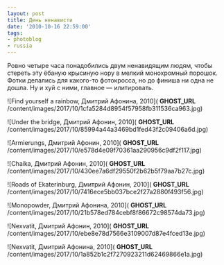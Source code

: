 ```yaml
---
layout: post
title: День ненависти
date: '2010-10-16 22:59:00'
tags:
- photoblog
- russia
---
```


Ровно четыре часа понадобились двум ненавидящим людям,&nbsp;чтобы стереть эту ёбаную крысиную нору в мелкий монохромный порошок. Фотки делались для какого-то фотокросса, но до финиша ни одна не дошла. Ну и хуй с ними, главное — илитировать.

![Find yourself a rainbow, Дмитрий Афонина, 2010]( __GHOST_URL__ /content/images/2017/10/1cfa5284d8954f57958fb311536ca963.jpg)

![Under the bridge, Дмитрий Афонин, 2010]( __GHOST_URL__ /content/images/2017/10/85994a44a3469bd1fed43f2c09406a6d.jpg)

![Armierungs, Дмитрий Афонин, 2010]( __GHOST_URL__ /content/images/2017/10/e578d4e09f70361aa290956c9df2f117.jpg)

![Chaika, Дмитрий Афонин, 2010]( __GHOST_URL__ /content/images/2017/10/430ee7a6df29550f2b62b5f79aa7b27c.jpg)

![Roads of Ekaterinburg, Дмитрий Афонин, 2010]( __GHOST_URL__ /content/images/2017/10/7416ece5bb037bce2f27a2880f493f56.jpg)

![Monopowder, Дмитрий Афонина, 2010]( __GHOST_URL__ /content/images/2017/10/21b578ed784cebf8f86672c98574da73.jpg)

![Nexvatit, Дмитрий Афонин, 2010]( __GHOST_URL__ /content/images/2017/10/ebe8e78d7566e3109007d87e4fced13e.jpg)

![Nexvatit, Дмитрий Афонина, 2010]( __GHOST_URL__ /content/images/2017/10/1a852b1c2f7270923211d62469866e1a.jpg)

<!--kg-card-end: markdown-->